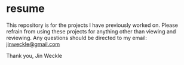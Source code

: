 # resume
This repository is for the projects I have previously worked on. Please refrain from using these projects for anything other than viewing and reviewing.
Any questions should be directed to my email: jinweckle@gmail.com

Thank you,
  Jin Weckle
